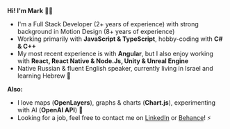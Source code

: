 __Hi! I'm Mark__ :man_technologist:

* I'm a Full Stack Developer (2+ years of experience) with strong background in Motion Design (8+ years of experience)
* Working primarily with __JavaScript & TypeScript__, hobby-coding with __C# & C++__
* My most recent experience is with __Angular__, but I also enjoy working with __React, React Native & Node.Js, Unity & Unreal Engine__
* Native Russian & fluent English speaker, currently living in Israel and learning Hebrew 🌴

__Also:__
* I love maps (__OpenLayers__), graphs & charts (__Chart.js__), experimenting with AI (__OpenAI API__) 🤖
* Looking for a job, feel free to contact me on <a href="https://www.linkedin.com/in/mark-andrew-jft/">LinkedIn</a> or <a href="https://www.behance.net/mark-andrew-jft">Behance</a>! ⚡
